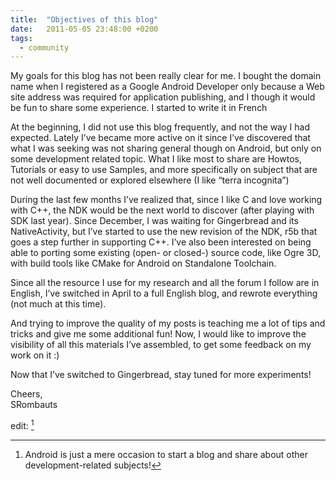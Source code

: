 ```yaml
---
title:  "Objectives of this blog"
date:   2011-05-05 23:48:00 +0200
tags:
  - community
---
```

My goals for this blog has not been really clear for me. I bought the domain name when I registered as a Google Android Developer only because a Web site address was required for application publishing, and I though it would be fun to share some experience. I started to write it in French

At the beginning, I did not use this blog frequently, and not the way I had expected. Lately I’ve became more active on it since I’ve discovered that what I was seeking was not sharing general though on Android, but only on some development related topic. What I like most to share are Howtos, Tutorials or easy to use Samples, and more specifically on subject that are not well documented or explored elsewhere (I like “terra incognita”)

During the last few months I’ve realized that, since I like C and love working with C++, the NDK would be the next world to discover (after playing with SDK last year). Since December, I was waiting for Gingerbread and its NativeActivity, but I’ve started to use the new revision of the NDK, r5b that goes a step further in supporting C++. I’ve also been interested on being able to porting some existing (open- or closed-)  source code, like Ogre 3D, with build tools like CMake for Android on Standalone Toolchain.

Since all the resource I use for my research and all the forum I follow are in English, I’ve switched in April to a full English blog, and rewrote everything (not much at this time).

And trying to improve the quality of my posts is teaching me a lot of tips and tricks and give me some additional fun! Now, I would like to improve the visibility of all this materials I’ve assembled, to get some feedback on my work on it :)

Now that I’ve switched to Gingerbread, stay tuned for more experiments!

Cheers,  
SRombauts

edit: [^1]

[^1]: Android is just a mere occasion to start a blog and share about other development-related subjects!
